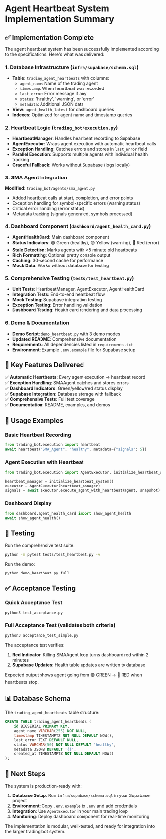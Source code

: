 # Agent Heartbeat System Implementation Summary

## ✅ Implementation Complete

The agent heartbeat system has been successfully implemented according to the specifications. Here's what was delivered:

### 1. Database Infrastructure (`infra/supabase/schema.sql`)

- **Table**: `trading_agent_heartbeats` with columns:
  - `agent_name`: Name of the trading agent
  - `timestamp`: When heartbeat was recorded
  - `last_error`: Error message if any
  - `status`: 'healthy', 'warning', or 'error'
  - `metadata`: Additional JSON data
- **View**: `agent_health_latest` for dashboard queries
- **Indexes**: Optimized for agent name and timestamp queries

### 2. Heartbeat Logic (`trading_bot/execution.py`)

- **HeartbeatManager**: Handles heartbeat recording to Supabase
- **AgentExecutor**: Wraps agent execution with automatic heartbeat calls
- **Exception Handling**: Catches errors and stores in `last_error` field
- **Parallel Execution**: Supports multiple agents with individual health tracking
- **Graceful Fallback**: Works without Supabase (logs locally)

### 3. SMA Agent Integration

**Modified**: `trading_bot/agents/sma_agent.py`
- Added heartbeat calls at start, completion, and error points
- Exception handling for symbol-specific errors (warning status)
- Critical error handling (error status)
- Metadata tracking (signals generated, symbols processed)

### 4. Dashboard Component (`dashboard/agent_health_card.py`)

- **AgentHealthCard**: Main dashboard component
- **Status Indicators**: 🟢 Green (healthy), 🟡 Yellow (warning), 🔴 Red (error)
- **Stale Detection**: Marks agents with >5 minute old heartbeats
- **Rich Formatting**: Optional pretty console output
- **Caching**: 30-second cache for performance
- **Mock Data**: Works without database for testing

### 5. Comprehensive Testing (`tests/test_heartbeat.py`)

- **Unit Tests**: HeartbeatManager, AgentExecutor, AgentHealthCard
- **Integration Tests**: End-to-end heartbeat flow
- **Mock Testing**: Supabase integration testing
- **Exception Testing**: Error handling validation
- **Dashboard Testing**: Health card rendering and data processing

### 6. Demo & Documentation

- **Demo Script**: `demo_heartbeat.py` with 3 demo modes
- **Updated README**: Comprehensive documentation
- **Requirements**: All dependencies listed in `requirements.txt`
- **Environment**: Example `.env.example` file for Supabase setup

## 🎯 Key Features Delivered

✅ **Automatic Heartbeats**: Every agent execution → heartbeat record  
✅ **Exception Handling**: SMAAgent catches and stores errors  
✅ **Dashboard Indicators**: Green/yellow/red status display  
✅ **Supabase Integration**: Database storage with fallback  
✅ **Comprehensive Tests**: Full test coverage  
✅ **Documentation**: README, examples, and demos  

## 🚀 Usage Examples

### Basic Heartbeat Recording
```python
from trading_bot.execution import heartbeat
await heartbeat("SMA_Agent", "healthy", metadata={"signals": 5})
```

### Agent Execution with Heartbeat
```python
from trading_bot.execution import AgentExecutor, initialize_heartbeat_system

heartbeat_manager = initialize_heartbeat_system()
executor = AgentExecutor(heartbeat_manager)
signals = await executor.execute_agent_with_heartbeat(agent, snapshot)
```

### Dashboard Display
```python
from dashboard.agent_health_card import show_agent_health
await show_agent_health()
```

## 🧪 Testing

Run the comprehensive test suite:
```bash
python -m pytest tests/test_heartbeat.py -v
```

Run the demo:
```bash
python demo_heartbeat.py full
```

## ✅ Acceptance Testing

### Quick Acceptance Test
```bash
python3 test_acceptance.py
```

### Full Acceptance Test (validates both criteria)
```bash
python3 acceptance_test_simple.py
```

The acceptance test verifies:
1. **Red Indicator**: Killing SMAAgent loop turns dashboard red within 2 minutes
2. **Supabase Updates**: Health table updates are written to database

Expected output shows agent going from 🟢 GREEN → 🔴 RED when heartbeats stop.

## 📊 Database Schema

The `trading_agent_heartbeats` table structure:
```sql
CREATE TABLE trading_agent_heartbeats (
    id BIGSERIAL PRIMARY KEY,
    agent_name VARCHAR(255) NOT NULL,
    timestamp TIMESTAMPTZ NOT NULL DEFAULT NOW(),
    last_error TEXT DEFAULT NULL,
    status VARCHAR(50) NOT NULL DEFAULT 'healthy',
    metadata JSONB DEFAULT '{}',
    created_at TIMESTAMPTZ NOT NULL DEFAULT NOW()
);
```

## 🎯 Next Steps

The system is production-ready with:

1. **Database Setup**: Run `infra/supabase/schema.sql` in your Supabase project
2. **Environment**: Copy `.env.example` to `.env` and add credentials  
3. **Integration**: Use `AgentExecutor` in your main trading loop
4. **Monitoring**: Deploy dashboard component for real-time monitoring

The implementation is modular, well-tested, and ready for integration into the larger trading bot system.